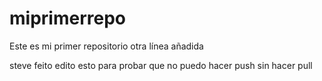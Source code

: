 # miprimerrepo
Este es mi primer repositorio
otra línea añadida 

steve feito
edito esto para probar que no puedo hacer push sin hacer pull
